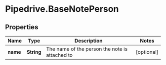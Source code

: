 # Pipedrive.BaseNotePerson

## Properties

Name | Type | Description | Notes
------------ | ------------- | ------------- | -------------
**name** | **String** | The name of the person the note is attached to | [optional] 



